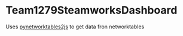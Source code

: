 # Team1279SteamworksDashboard

Uses [pynetworktables2js](https://github.com/robotpy/pynetworktables2js) to get data fron networktables
